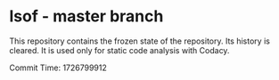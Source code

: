 # lsof - master branch

This repository contains the frozen state of the repository.
Its history is cleared. It is used only for static code
analysis with Codacy.

Commit Time: 1726799912